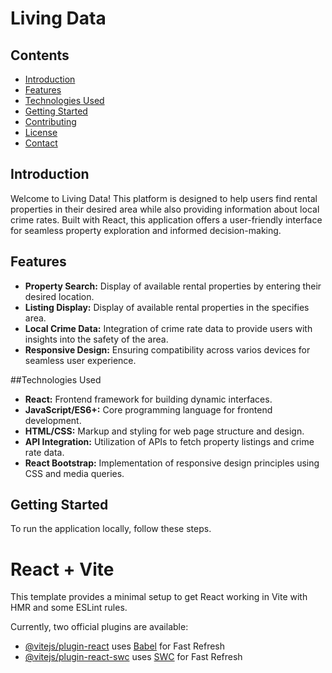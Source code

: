 # Living Data

## Contents

- [Introduction](#introduction)
- [Features](#features)
- [Technologies Used](#technologies-used)
- [Getting Started](#getting-started)
- [Contributing](#contributing)
- [License](#license)
- [Contact](#contact)

## Introduction

Welcome to Living Data! This platform is designed to help users find rental properties in their desired area while also providing information about local crime rates. Built with React, this application offers a user-friendly interface for seamless property exploration and informed decision-making.

## Features

- **Property Search:** Display of available rental properties by entering their desired location.
- **Listing Display:** Display of available rental properties in the specifies area.
- **Local Crime Data:** Integration of crime rate data to provide users with insights into the safety of the area.
- **Responsive Design:** Ensuring compatibility across varios devices for seamless user experience.

##Technologies Used

- **React:** Frontend framework for building dynamic interfaces.
- **JavaScript/ES6+:** Core programming language for frontend development.
- **HTML/CSS:** Markup and styling for web page structure and design.
- **API Integration:** Utilization of APIs to fetch property listings and crime rate data.
- **React Bootstrap:** Implementation of responsive design principles using CSS and media queries.

## Getting Started

To run the application locally, follow these steps.

# React + Vite

This template provides a minimal setup to get React working in Vite with HMR and some ESLint rules.

Currently, two official plugins are available:

- [@vitejs/plugin-react](https://github.com/vitejs/vite-plugin-react/blob/main/packages/plugin-react/README.md) uses [Babel](https://babeljs.io/) for Fast Refresh
- [@vitejs/plugin-react-swc](https://github.com/vitejs/vite-plugin-react-swc) uses [SWC](https://swc.rs/) for Fast Refresh
